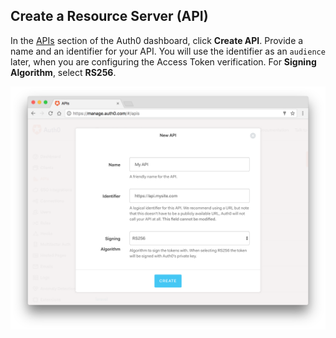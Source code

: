 ## Create a Resource Server (API)

In the [APIs](${manage_url}/#/apis) section of the Auth0 dashboard, click **Create API**. Provide a name and an identifier for your API. You will use the identifier as an `audience` later, when you are configuring the Access Token verification. For **Signing Algorithm**, select **RS256**.

![Create API](/media/articles/api-auth/create-api.png)